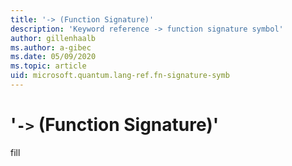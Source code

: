 ```yaml
---
title: '-> (Function Signature)'
description: 'Keyword reference -> function signature symbol'
author: gillenhaalb
ms.author: a-gibec
ms.date: 05/09/2020
ms.topic: article
uid: microsoft.quantum.lang-ref.fn-signature-symb
---
```


# '`->` (Function Signature)'

fill